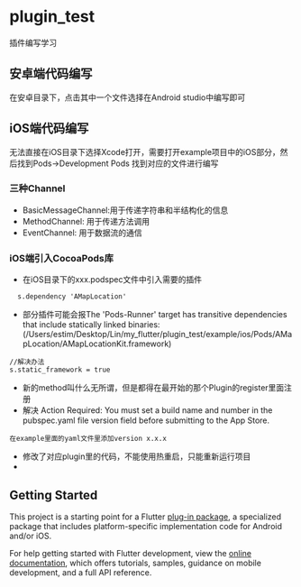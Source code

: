# plugin_test

插件编写学习

## 安卓端代码编写

在安卓目录下，点击其中一个文件选择在Android studio中编写即可

## iOS端代码编写

无法直接在iOS目录下选择Xcode打开，需要打开example项目中的iOS部分，然后找到Pods->Development Pods 找到对应的文件进行编写


### 三种Channel
- BasicMessageChannel:用于传递字符串和半结构化的信息
- MethodChannel: 用于传递方法调用
- EventChannel: 用于数据流的通信

### iOS端引入CocoaPods库
- 在iOS目录下的xxx.podspec文件中引入需要的插件
```
  s.dependency 'AMapLocation'
```
- 部分插件可能会报The 'Pods-Runner' target has transitive dependencies that include statically linked binaries: (/Users/estim/Desktop/Lin/my_flutter/plugin_test/example/ios/Pods/AMapLocation/AMapLocationKit.framework)
```
//解决办法
s.static_framework = true
```
- 新的method叫什么无所谓，但是都得在最开始的那个Plugin的register里面注册
- 解决 Action Required: You must set a build name and number in the pubspec.yaml file version field before submitting to the App Store.
```
在example里面的yaml文件里添加version x.x.x

```
- 修改了对应plugin里的代码，不能使用热重启，只能重新运行项目
- 


## Getting Started

This project is a starting point for a Flutter
[plug-in package](https://flutter.dev/developing-packages/),
a specialized package that includes platform-specific implementation code for
Android and/or iOS.

For help getting started with Flutter development, view the
[online documentation](https://flutter.dev/docs), which offers tutorials,
samples, guidance on mobile development, and a full API reference.

